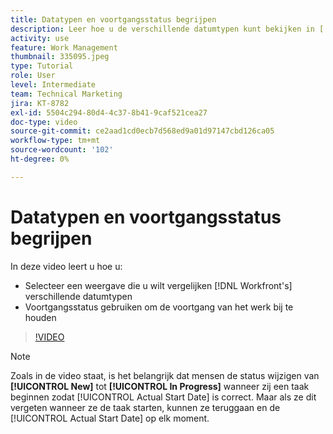 ```yaml
---
title: Datatypen en voortgangsstatus begrijpen
description: Leer hoe u de verschillende datumtypen kunt bekijken in [!DNL  Workfront] en de voortgangsstatus gebruiken om de voortgang van het werk bij te houden.
activity: use
feature: Work Management
thumbnail: 335095.jpeg
type: Tutorial
role: User
level: Intermediate
team: Technical Marketing
jira: KT-8782
exl-id: 5504c294-80d4-4c37-8b41-9caf521cea27
doc-type: video
source-git-commit: ce2aad1cd0ecb7d568ed9a01d97147cbd126ca05
workflow-type: tm+mt
source-wordcount: '102'
ht-degree: 0%

---
```


# Datatypen en voortgangsstatus begrijpen

In deze video leert u hoe u:

* Selecteer een weergave die u wilt vergelijken [!DNL Workfront's] verschillende datumtypen
* Voortgangsstatus gebruiken om de voortgang van het werk bij te houden

>[!VIDEO](https://video.tv.adobe.com/v/335095/?quality=12&learn=on)

>[!NOTE]
>
>Zoals in de video staat, is het belangrijk dat mensen de status wijzigen van **[!UICONTROL New]** tot **[!UICONTROL In Progress]** wanneer zij een taak beginnen zodat [!UICONTROL Actual Start Date] is correct. Maar als ze dit vergeten wanneer ze de taak starten, kunnen ze teruggaan en de [!UICONTROL Actual Start Date] op elk moment.


<!---
Task progress status overview
Definitions for the project, task, and issue dates within Workfront
Project timelines
--->
